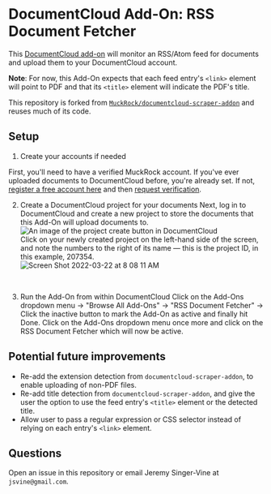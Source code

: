 # DocumentCloud Add-On: RSS Document Fetcher 

This [DocumentCloud add-on](https://www.muckrock.com/news/archives/2022/mar/05/documentcloud-add-ons/) will monitor an RSS/Atom feed for documents and upload them to your DocumentCloud account. 

__Note__: For now, this Add-On expects that each feed entry's `<link>` element will point to PDF and that its `<title>` element will indicate the PDF's title.

This repository is forked from [`MuckRock/documentcloud-scraper-addon`](https://github.com/MuckRock/documentcloud-scraper-addon) and reuses much of its code.

## Setup

1) Create your accounts if needed

First, you'll need to have a verified MuckRock account. If you've ever uploaded documents to DocumentCloud before, you're already set. If not, [register a free account here](https://accounts.muckrock.com/accounts/signup/?intent=squarelet) and then [request verification](https://airtable.com/shrZrgdmuOwW0ZLPM).

2) Create a DocumentCloud project for your documents
Next, log in to DocumentCloud and create a new project to store the documents that this Add-On will upload documents to. <br>
![An image of the project create button in DocumentCloud](https://user-images.githubusercontent.com/136939/159478474-53a770e5-a826-44f1-bb80-b1844bf4c263.png) <br>
Click on your newly created project on the left-hand side of the screen, and note the numbers to the right of its name — this is the project ID, in this example, 207354. <br>
![Screen Shot 2022-03-22 at 8 08 11 AM](https://user-images.githubusercontent.com/136939/159478630-c6cbcb24-308c-4b0e-a42c-f10cf2653836.png)
<br>

3) Run the Add-On from within DocumentCloud
Click on the Add-Ons dropdown menu -> "Browse All Add-Ons" -> "RSS Document Fetcher" -> Click the inactive button to mark the Add-On as active and finally hit Done. Click on the Add-Ons dropdown menu once more and click on the RSS Document Fetcher which will now be active. 

## Potential future improvements

- Re-add the extension detection from `documentcloud-scraper-addon`, to enable uploading of non-PDF files.
- Re-add title detection from `documentcloud-scraper-addon`, and give the user the option to use the feed entry's `<title>` element or the detected title.
- Allow user to pass a regular expression or CSS selector instead of relying on each entry's `<link>` element.

## Questions

Open an issue in this repository or email Jeremy Singer-Vine at `jsvine@gmail.com`.
